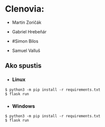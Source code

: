 
# Clenovia:
- Martin Zoričák

- Gabriel Hrebeňár

- #Simon Bilos

- Samuel Valluš

## Ako spustis
- ### Linux
```
$ python3 -m pip install -r requirements.txt
$ flask run
```

- ### Windows
```
$ python3 -m pip install -r requirements.txt
$ flask run
```
